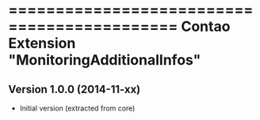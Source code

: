 ============================================
Contao Extension "MonitoringAdditionalInfos"
============================================

Version 1.0.0 (2014-11-xx)
--------------------------
- Initial version (extracted from core)